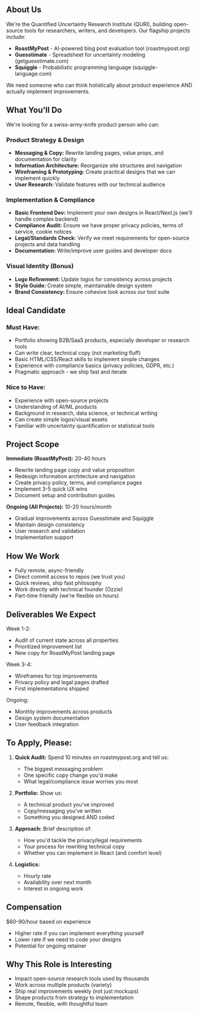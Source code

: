 ## About Us

We're the Quantified Uncertainty Research Institute (QURI), building open-source tools for researchers, writers, and developers. Our flagship projects include:

- **RoastMyPost** - AI-powered blog post evaluation tool (roastmypost.org)
- **Guesstimate** - Spreadsheet for uncertainty modeling (getguesstimate.com)
- **Squiggle** - Probabilistic programming language (squiggle-language.com)

We need someone who can think holistically about product experience AND actually implement improvements.

## What You'll Do

We're looking for a swiss-army-knife product person who can:

### Product Strategy & Design

- **Messaging & Copy:** Rewrite landing pages, value props, and documentation for clarity
- **Information Architecture:** Reorganize site structures and navigation
- **Wireframing & Prototyping:** Create practical designs that we can implement quickly
- **User Research:** Validate features with our technical audience

### Implementation & Compliance

- **Basic Frontend Dev:** Implement your own designs in React/Next.js (we'll handle complex backend)
- **Compliance Audit:** Ensure we have proper privacy policies, terms of service, cookie notices
- **Legal/Standards Check:** Verify we meet requirements for open-source projects and data handling
- **Documentation:** Write/improve user guides and developer docs

### Visual Identity (Bonus)

- **Logo Refinement:** Update logos for consistency across projects
- **Style Guide:** Create simple, maintainable design system
- **Brand Consistency:** Ensure cohesive look across our tool suite

## Ideal Candidate

### Must Have:

- Portfolio showing B2B/SaaS products, especially developer or research tools
- Can write clear, technical copy (not marketing fluff)
- Basic HTML/CSS/React skills to implement simple changes
- Experience with compliance basics (privacy policies, GDPR, etc.)
- Pragmatic approach - we ship fast and iterate

### Nice to Have:

- Experience with open-source projects
- Understanding of AI/ML products
- Background in research, data science, or technical writing
- Can create simple logos/visual assets
- Familiar with uncertainty quantification or statistical tools

## Project Scope

**Immediate (RoastMyPost):** 20-40 hours

- Rewrite landing page copy and value proposition
- Redesign information architecture and navigation
- Create privacy policy, terms, and compliance pages
- Implement 3-5 quick UX wins
- Document setup and contribution guides

**Ongoing (All Projects):** 10-20 hours/month

- Gradual improvements across Guesstimate and Squiggle
- Maintain design consistency
- User research and validation
- Implementation support

## How We Work

- Fully remote, async-friendly
- Direct commit access to repos (we trust you)
- Quick reviews, ship fast philosophy
- Work directly with technical founder (Ozzie)
- Part-time friendly (we're flexible on hours)

## Deliverables We Expect

Week 1-2:

- Audit of current state across all properties
- Prioritized improvement list
- New copy for RoastMyPost landing page

Week 3-4:

- Wireframes for top improvements
- Privacy policy and legal pages drafted
- First implementations shipped

Ongoing:

- Monthly improvements across products
- Design system documentation
- User feedback integration

## To Apply, Please:

1. **Quick Audit:** Spend 10 minutes on roastmypost.org and tell us:
   - The biggest messaging problem
   - One specific copy change you'd make
   - What legal/compliance issue worries you most

2. **Portfolio:** Show us:
   - A technical product you've improved
   - Copy/messaging you've written
   - Something you designed AND coded

3. **Approach:** Brief description of:
   - How you'd tackle the privacy/legal requirements
   - Your process for rewriting technical copy
   - Whether you can implement in React (and comfort level)

4. **Logistics:**
   - Hourly rate
   - Availability over next month
   - Interest in ongoing work

## Compensation

$60-90/hour based on experience

- Higher rate if you can implement everything yourself
- Lower rate if we need to code your designs
- Potential for ongoing retainer

## Why This Role is Interesting

- Impact open-source research tools used by thousands
- Work across multiple products (variety)
- Ship real improvements weekly (not just mockups)
- Shape products from strategy to implementation
- Remote, flexible, with thoughtful team

